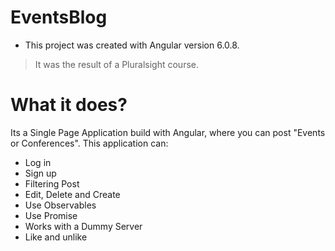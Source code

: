 # EventsBlog

- This project was created with Angular version 6.0.8.

> It was the result of a Pluralsight course.

# What it does?

Its a Single Page Application build with Angular, where you can post "Events or Conferences". This application can:

- Log in
- Sign up
- Filtering Post
- Edit, Delete and Create
- Use Observables
- Use Promise
- Works with a Dummy Server
- Like and unlike

